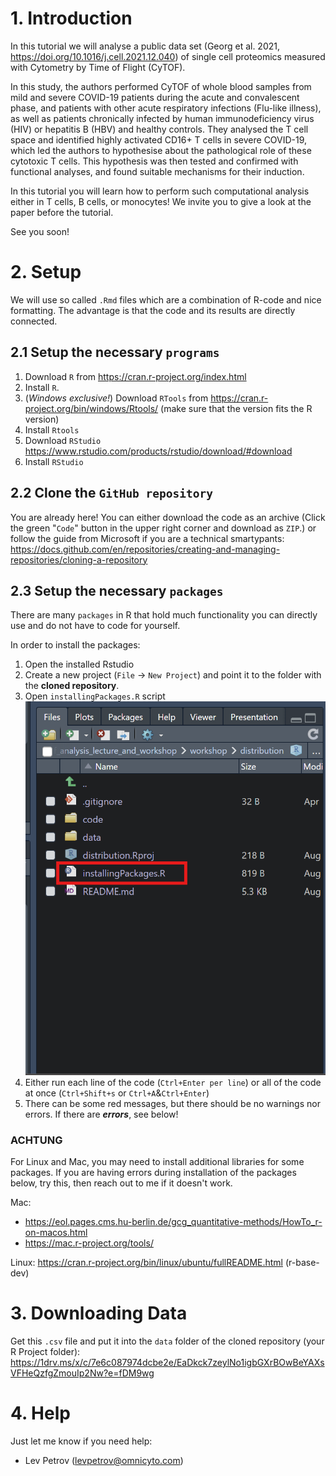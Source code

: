 
# 1. Introduction 
In this tutorial we will analyse a public data set (Georg et al. 2021, https://doi.org/10.1016/j.cell.2021.12.040) of single cell proteomics measured with Cytometry by Time of Flight (CyTOF). 

In this study, the authors performed CyTOF of whole blood samples from mild and severe COVID-19 patients during the acute and convalescent phase, and patients with other acute respiratory infections (Flu-like illness), as well as patients chronically infected by human immunodeficiency virus (HIV) or hepatitis B (HBV) and healthy controls. They analysed the T cell space and identified highly activated CD16+ T cells in severe COVID-19, which led the authors to hypothesise about the pathological role of these cytotoxic T cells. This hypothesis was then tested and confirmed with functional analyses, and found suitable mechanisms for their induction.

In this tutorial you will learn how to perform such computational analysis either in T cells, B cells, or monocytes!
	We invite you to give a look at the paper before the tutorial.

See you soon!

# 2. Setup
We will use so called `.Rmd` files which are a combination of R-code and nice formatting. The advantage is that the code and its results are directly connected. 


## 2.1 Setup the necessary `programs`
1. Download `R` from https://cran.r-project.org/index.html
2. Install `R`. 
3. (_Windows exclusive!_) Download `RTools` from https://cran.r-project.org/bin/windows/Rtools/
(make sure that the version fits the R version)
4. Install `Rtools`
5. Download `RStudio` https://www.rstudio.com/products/rstudio/download/#download
6. Install `RStudio` 

## 2.2 Clone the `GitHub repository`
You are already here! You can either download the code as an archive (Click the green "`Code`" button in the upper right corner and download as `ZIP`.) or follow the guide from Microsoft if you are a technical smartypants: https://docs.github.com/en/repositories/creating-and-managing-repositories/cloning-a-repository


## 2.3 Setup the necessary `packages`
There are many `packages` in R that hold much functionality you can directly use and do not have to code for yourself. 

In order to install the packages:

1.  Open the installed Rstudio
2.  Create a new project (`File` -> `New Project`) and point it to the folder with the **cloned repository**.
3.  Open `installingPackages.R` script
![alt text](image.png)
4. Either run each line of the code (`Ctrl+Enter per line`) or all of the code at once (`Ctrl+Shift+s` or `Ctrl+A`&`Ctrl+Enter`)
5. There can be some red messages, but there should be no warnings nor errors. If there are ***errors***, see below!

### **ACHTUNG**

For Linux and Mac, you may need to install additional libraries for some packages. If you are having errors during installation of the packages below, try this, then reach out to me if it doesn't work.

Mac:
- https://eol.pages.cms.hu-berlin.de/gcg_quantitative-methods/HowTo_r-on-macos.html
- https://mac.r-project.org/tools/ 

Linux: https://cran.r-project.org/bin/linux/ubuntu/fullREADME.html (r-base-dev)

# 3. Downloading Data
Get this `.csv` file and put it into the `data` folder of the cloned repository (your R Project folder):
https://1drv.ms/x/c/7e6c087974dcbe2e/EaDkck7zeylNo1igbGXrBOwBeYAXsVFHeQzfgZmouIp2Nw?e=fDM9wg 

# 4. Help
Just let me know if you need help: 
- Lev Petrov (levpetrov@omnicyto.com)



